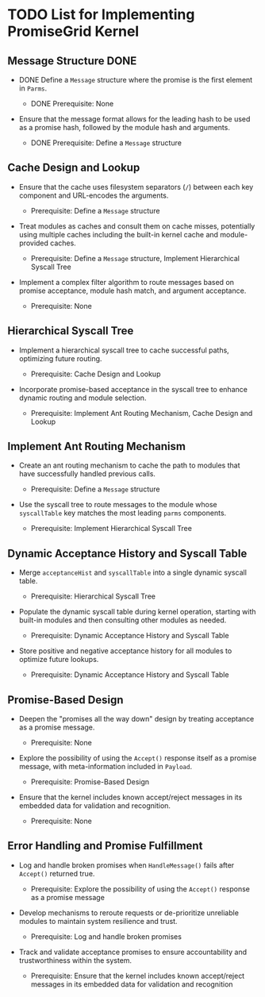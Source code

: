 # TODO List for Implementing PromiseGrid Kernel

## Message Structure DONE
- DONE Define a `Message` structure where the promise is the first element in `Parms`.
  - DONE Prerequisite: None

- Ensure that the message format allows for the leading hash to be used as a promise hash, followed by the module hash and arguments.
  - DONE Prerequisite: Define a `Message` structure

## Cache Design and Lookup
- Ensure that the cache uses filesystem separators (`/`) between each key component and URL-encodes the arguments.
  - Prerequisite: Define a `Message` structure

- Treat modules as caches and consult them on cache misses, potentially using multiple caches including the built-in kernel cache and module-provided caches.
  - Prerequisite: Define a `Message` structure, Implement Hierarchical Syscall Tree

- Implement a complex filter algorithm to route messages based on promise acceptance, module hash match, and argument acceptance.
  - Prerequisite: None

## Hierarchical Syscall Tree
- Implement a hierarchical syscall tree to cache successful paths, optimizing future routing.
  - Prerequisite: Cache Design and Lookup

- Incorporate promise-based acceptance in the syscall tree to enhance dynamic routing and module selection.
  - Prerequisite: Implement Ant Routing Mechanism, Cache Design and Lookup

## Implement Ant Routing Mechanism
- Create an ant routing mechanism to cache the path to modules that have successfully handled previous calls.
  - Prerequisite: Define a `Message` structure

- Use the syscall tree to route messages to the module whose `syscallTable` key matches the most leading `parms` components.
  - Prerequisite: Implement Hierarchical Syscall Tree

## Dynamic Acceptance History and Syscall Table
- Merge `acceptanceHist` and `syscallTable` into a single dynamic syscall table.
  - Prerequisite: Hierarchical Syscall Tree

- Populate the dynamic syscall table during kernel operation, starting with built-in modules and then consulting other modules as needed.
  - Prerequisite: Dynamic Acceptance History and Syscall Table

- Store positive and negative acceptance history for all modules to optimize future lookups.
  - Prerequisite: Dynamic Acceptance History and Syscall Table

## Promise-Based Design
- Deepen the "promises all the way down" design by treating acceptance as a promise message.
  - Prerequisite: None

- Explore the possibility of using the `Accept()` response itself as a promise message, with meta-information included in `Payload`.
  - Prerequisite: Promise-Based Design

- Ensure that the kernel includes known accept/reject messages in its embedded data for validation and recognition.
  - Prerequisite: None

## Error Handling and Promise Fulfillment
- Log and handle broken promises when `HandleMessage()` fails after `Accept()` returned true.
  - Prerequisite: Explore the possibility of using the `Accept()` response as a promise message

- Develop mechanisms to reroute requests or de-prioritize unreliable modules to maintain system resilience and trust.
  - Prerequisite: Log and handle broken promises

- Track and validate acceptance promises to ensure accountability and trustworthiness within the system.
  - Prerequisite: Ensure that the kernel includes known accept/reject messages in its embedded data for validation and recognition
